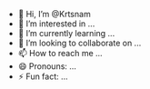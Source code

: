 - 👋 Hi, I’m @Krtsnam
- 👀 I’m interested in ...
- 🌱 I’m currently learning ...
- 💞️ I’m looking to collaborate on ...
- 📫 How to reach me ...
- 😄 Pronouns: ...
- ⚡ Fun fact: ...

<!---
Krtsnam/Krtsnam is a ✨ special ✨ repository because its `README.md` (this file) appears on your GitHub profile.
You can click the Preview link to take a look at your changes.
--->
